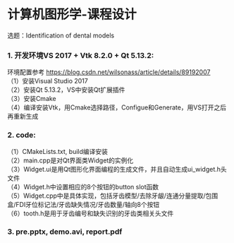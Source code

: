 # 计算机图形学-课程设计  
选题：Identification of dental models  
### 1. 开发环境VS 2017 + Vtk 8.2.0 + Qt 5.13.2:   
环境配置参考 https://blog.csdn.net/wilsonass/article/details/89192007  
（1）安装Visual Studio 2017  
（2）安装Qt 5.13.2，VS中安装Qt扩展插件  
（3）安装Cmake  
（4）编译安装Vtk，用Cmake选择路径，Configue和Generate，用VS打开之后再重新生成
### 2. code: 
（1）CMakeLists.txt, build编译安装  
（2）main.cpp是对Qt界面类Widget的实例化  
（3）Widget.ui是用Qt图形化界面编程的生成文件，并且自动生成ui_widget.h头文件  
（4）Widget.h中设置相应的8个按钮的button slot函数  
（5）Widget.cpp中是具体实现，包括牙齿模型/去除牙龈/连通分量提取/包围盒/FDI牙位标记法/牙齿缺失情况/牙齿数量/轴向8个按钮  
（6）tooth.h是用于牙齿编号和缺失识别的牙齿类相关头文件
### 3. pre.pptx, demo.avi, report.pdf

